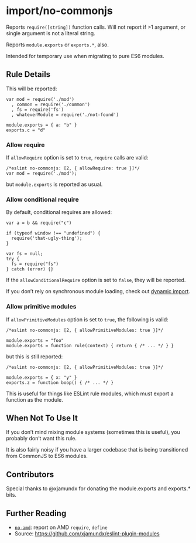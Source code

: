 import/no-commonjs
==================

Reports `require([string])` function calls. Will not report if &gt;1 argument, or single argument is not a literal string.

Reports `module.exports` or `exports.*`, also.

Intended for temporary use when migrating to pure ES6 modules.

Rule Details
------------

This will be reported:

    var mod = require('./mod')
      , common = require('./common')
      , fs = require('fs')
      , whateverModule = require('./not-found')

    module.exports = { a: "b" }
    exports.c = "d"

### Allow require

If `allowRequire` option is set to `true`, `require` calls are valid:

    /*eslint no-commonjs: [2, { allowRequire: true }]*/
    var mod = require('./mod');

but `module.exports` is reported as usual.

### Allow conditional require

By default, conditional requires are allowed:

    var a = b && require("c")

    if (typeof window !== "undefined") {
      require('that-ugly-thing');
    }

    var fs = null;
    try {
      fs = require("fs")
    } catch (error) {}

If the `allowConditionalRequire` option is set to `false`, they will be reported.

If you don’t rely on synchronous module loading, check out [dynamic import](https://github.com/airbnb/babel-plugin-dynamic-import-node).

### Allow primitive modules

If `allowPrimitiveModules` option is set to `true`, the following is valid:

    /*eslint no-commonjs: [2, { allowPrimitiveModules: true }]*/

    module.exports = "foo"
    module.exports = function rule(context) { return { /* ... */ } }

but this is still reported:

    /*eslint no-commonjs: [2, { allowPrimitiveModules: true }]*/

    module.exports = { x: "y" }
    exports.z = function boop() { /* ... */ }

This is useful for things like ESLint rule modules, which must export a function as the module.

When Not To Use It
------------------

If you don’t mind mixing module systems (sometimes this is useful), you probably don’t want this rule.

It is also fairly noisy if you have a larger codebase that is being transitioned from CommonJS to ES6 modules.

Contributors
------------

Special thanks to <span class="citation" data-cites="xjamundx">@xjamundx</span> for donating the module.exports and exports.\* bits.

Further Reading
---------------

-   [`no-amd`](./no-amd.md): report on AMD `require`, `define`
-   Source: https://github.com/xjamundx/eslint-plugin-modules
